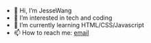 - 👋 Hi, I’m JesseWang
- 👀 I’m interested in tech and coding
- 🌱 I’m currently learning HTML/CSS/Javascript
- 📫 How to reach me: [email](jessewang92@163.com)
